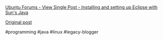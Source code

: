 <!--
date: '2007-03-01'
published: true
slug: 2007-03-installing-and-setting-up-eclipse-with
time_to_read: 5
title: Installing and setting up Eclipse with Sun's Java
-->

[Ubuntu Forums - View Single Post - Installing and setting up Eclipse with Sun's Java](http://ubuntuforums.org/showpost.php?p=1166783&postcount=1)

[Original post](https://ysfk.blogspot.com/2007/03/installing-and-setting-up-eclipse-with.html)

#programming #java #linux #legacy-blogger 